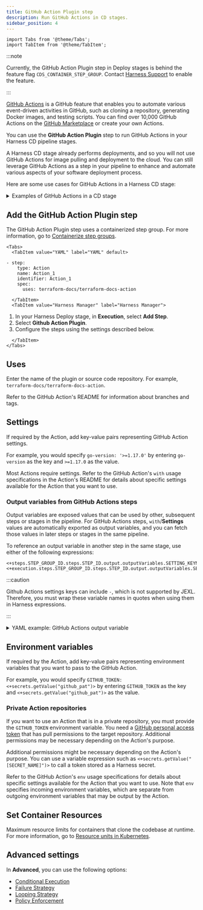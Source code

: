 ```yaml
---
title: GitHub Action Plugin step
description: Run GitHub Actions in CD stages.
sidebar_position: 4
---
```


```mdx-code-block
import Tabs from '@theme/Tabs';
import TabItem from '@theme/TabItem';
```

:::note

Currently, the GitHub Action Plugin step in Deploy stages is behind the feature flag `CDS_CONTAINER_STEP_GROUP`. Contact [Harness Support](mailto:support@harness.io) to enable the feature.

:::

[GitHub Actions](https://docs.github.com/en/actions/learn-github-actions/understanding-github-actions) is a GitHub feature that enables you to automate various event-driven activities in GitHub, such as cloning a repository, generating Docker images, and testing scripts. You can find over 10,000 GitHub Actions on the [GitHub Marketplace](https://github.com/marketplace?type=actions) or create your own Actions.

You can use the **GitHub Action Plugin** step to run GitHub Actions in your Harness CD pipeline stages.

A Harness CD stage already performs deployments, and so you will not use GitHub Actions for image pulling and deployment to the cloud. You can still leverage GitHub Actions as a step in your pipeline to enhance and automate various aspects of your software deployment process. 

Here are some use cases for GitHub Actions in a Harness CD stage:

<details>
<summary>Examples of GitHub Actions in a CD stage</summary>

- **Image tagging and versioning**:
   * *Example GitHub Action*: `docker/metadata-action`.
   * *Trigger*: New image build or release creation.
   * *Workflow Steps*:
     * Generate version numbers or tags for the images based on the codebase or release information.
     * Update manifest files (e.g., Kubernetes deployment files, Docker Compose files) with the newly generated image tags.
     * Commit the updated manifest files back to the repository.
     * Optionally, trigger subsequent actions or notifications based on the updated manifest files.
- **Image scanning and vulnerability assessment**:
   * *Example GitHub Action*: `aquasecurity/trivy-action`.
   * *Trigger*: New image build or image upload to a container registry.
   * *Workflow Steps*:
     * Pull the image from the registry or directly access the image.
     * Run security scanning tools or vulnerability assessment tools against the image.
     * Generate a report highlighting any security vulnerabilities or policy violations found in the image.
     * Optionally, fail the workflow or send notifications based on the severity of the vulnerabilities.
- **Cloud environment configuration validation**:
   * *Example GitHub Action*: `terraform-docs/terraform-docs-action`.
   * *Trigger*: Changes to cloud infrastructure configuration files (e.g., Terraform, CloudFormation).
   * *Workflow Steps*:
     * Validate the cloud infrastructure configuration files for syntax errors, proper formatting, or compliance with best practices.
     * Perform a dry run or plan phase to preview the changes that will be applied to the cloud environment.
     * Optionally, validate specific configuration settings or policies using cloud provider APIs or CLI commands.
     * Provide feedback on the configuration validation results as comments on the pull request or as part of the workflow execution.
- **Image promotion across environments**:
   * *Example GitHub Action*: `juliangruber/approve-pull-request-action`.
   * *Trigger*: Promotion request or manual trigger.
   * *Workflow Steps*:
     * Retrieve the desired image version or tag from a container registry.
     * Update manifest files for different environments (e.g., staging, production) with the selected image version.
     * Commit the updated manifest files back to the repository.
     * Optionally, trigger notifications or additional actions to initiate environment-specific processes (e.g., testing, configuration updates).

:::note

Harness provides built-in scanning and vulnerability assessment using [Security Testing Orchestration](/docs/security-testing-orchestration).

:::

</details>


## Add the GitHub Action Plugin step

The GitHub Action Plugin step uses a containerized step group. For more information, go to [Containerize step groups](/docs/continuous-delivery/x-platform-cd-features/cd-steps/containerized-steps/containerized-step-groups.md).


```mdx-code-block
<Tabs>
  <TabItem value="YAML" label="YAML" default>
```

```
- step:
    type: Action
    name: Action_1
    identifier: Action_1
    spec:
      uses: terraform-docs/terraform-docs-action
```


```mdx-code-block
  </TabItem>
  <TabItem value="Harness Manager" label="Harness Manager">
```

1. In your Harness Deploy stage, in **Execution**, select **Add Step**.
2. Select **Github Action Plugin**.
3. Configure the steps using the settings described below.

```mdx-code-block
  </TabItem>
</Tabs>
```

## Uses

Enter the name of the plugin or source code repository. For example, `terraform-docs/terraform-docs-action`.

Refer to the GitHub Action's README for information about branches and tags.


## Settings

If required by the Action, add key-value pairs representing GitHub Action settings. 

For example, you would specify `go-version: '>=1.17.0'` by entering `go-version` as the key and `>=1.17.0` as the value.

Most Actions require settings. Refer to the GitHub Action's `with` usage specifications in the Action's README for details about specific settings available for the Action that you want to use.

### Output variables from GitHub Actions steps

Output variables are exposed values that can be used by other, subsequent steps or stages in the pipeline. For GitHub Actions steps, `with`/**Settings** values are automatically exported as output variables, and you can fetch those values in later steps or stages in the same pipeline.

To reference an output variable in another step in the same stage, use either of the following expressions:

```
<+steps.STEP_GROUP_ID.steps.STEP_ID.output.outputVariables.SETTING_KEYNAME>
<+execution.steps.STEP_GROUP_ID.steps.STEP_ID.output.outputVariables.SETTING_KEYNAME>
```

:::caution

Github Actions settings keys can include `-`, which is not supported by JEXL. Therefore, you must wrap these variable names in quotes when using them in Harness expressions.

:::

<details>
<summary>YAML example: GitHub Actions output variable</summary>

In the following YAML example, the `setup_go` step uses a `go-version` setting, which is automatically exported as an output variable. The `beta` step includes two expressions referencing the `go-version` output variable.

```yaml
              - step:
                  type: Action
                  name: setup golang
                  identifier: setup_go
                  spec:
                    uses: actions/setup-go@v3
                    with:
                      go-version: `1.17`
              - step:
                  type: Run
                  name: beta
                  identifier: beta
                  spec:
                    shell: Sh
                    command: |-
                      echo <+steps.setup_go.output.outputVariables."go-version">
                      echo <+execution.steps.setup_go.output.outputVariables."go-version">
```

</details>

## Environment variables

If required by the Action, add key-value pairs representing environment variables that you want to pass to the GitHub Action. 

For example, you would specify `GITHUB_TOKEN: <+secrets.getValue("github_pat")>` by entering `GITHUB_TOKEN` as the key and `<+secrets.getValue("github_pat")>` as the value.

### Private Action repositories

If you want to use an Action that is in a private repository, you must provide the `GITHUB_TOKEN` environment variable. You need a [GitHub personal access token](https://docs.github.com/en/authentication/keeping-your-account-and-data-secure/creating-a-personal-access-token) that has pull permissions to the target repository. Additional permissions may be necessary depending on the Action's purpose.

Additional permissions might be necessary depending on the Action's purpose. You can use a variable expression such as `<+secrets.getValue("[SECRET_NAME]")>` to call a token stored as a Harness secret.

Refer to the GitHub Action's `env` usage specifications for details about specific settings available for the Action that you want to use. Note that `env` specifies incoming environment variables, which are separate from outgoing environment variables that may be output by the Action.

## Set Container Resources

Maximum resource limits for containers that clone the codebase at runtime. For more information, go to [Resource units in Kubernetes](https://kubernetes.io/docs/concepts/configuration/manage-resources-containers/#resource-units-in-kubernetes).


## Advanced settings

In **Advanced**, you can use the following options:

* [Conditional Execution](/docs/platform/pipelines/w_pipeline-steps-reference/step-skip-condition-settings/)
* [Failure Strategy](/docs/platform/pipelines/w_pipeline-steps-reference/step-failure-strategy-settings/)
* [Looping Strategy](/docs/platform/pipelines/looping-strategies-matrix-repeat-and-parallelism/)
* [Policy Enforcement](/docs/platform/governance/policy-as-code/harness-governance-overview/)
